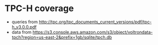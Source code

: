 # TPC-H coverage

- queries from http://tpc.org/tpc_documents_current_versions/pdf/tpc-h_v3.0.0.pdf
- data from https://s3.console.aws.amazon.com/s3/object/voltrondata-tpch?region=us-east-2&prefix=1gb/sqlite/tpch.db
